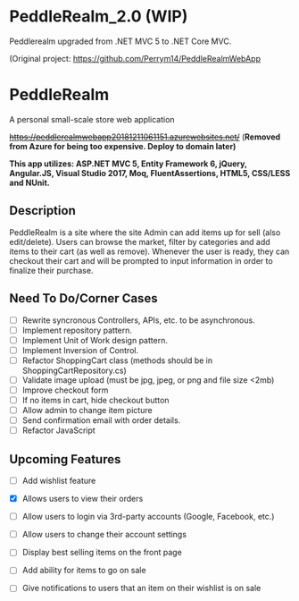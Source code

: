 # PeddleRealm_2.0 (WIP)
Peddlerealm upgraded from .NET MVC 5 to .NET Core MVC.

(Original project: https://github.com/Perrym14/PeddleRealmWebApp

# PeddleRealm
A personal small-scale store web application

~~https://peddlerealmwebapp20181211061151.azurewebsites.net/~~ (**Removed from Azure for being too expensive. Deploy to domain later)**

**This app utilizes: ASP.NET MVC 5, Entity Framework 6, jQuery, Angular.JS, Visual Studio 2017, Moq, FluentAssertions, HTML5, CSS/LESS and NUnit.**

## Description
PeddleRealm is a site where the site Admin can add items up for sell (also edit/delete). Users can browse the market, filter by categories and add items to their cart (as well as remove). Whenever the user is ready, they can checkout their cart and will be prompted to input information in order to finalize their purchase. 

## Need To Do/Corner Cases
- [ ] Rewrite syncronous Controllers, APIs, etc. to be asynchronous.
- [ ] Implement repository pattern.
- [ ] Implement Unit of Work design pattern.
- [ ] Implement Inversion of Control.
- [ ] Refactor ShoppingCart class (methods should be in ShoppingCartRepository.cs)
- [ ] Validate image upload (must be jpg, jpeg, or png and file size <2mb)
- [ ] Improve checkout form
- [ ] If no items in cart, hide checkout button
- [ ] Allow admin to change item picture
- [ ] Send confirmation email with order details.
- [ ] Refactor JavaScript
  
## Upcoming Features
- [ ] Add wishlist feature
- [x] Allows users to view their orders
- [ ] Allow users to login via 3rd-party accounts (Google, Facebook, etc.)
- [ ] Allow users to change their account settings
- [ ] Display best selling items on the front page
- [ ] Add ability for items to go on sale
- [ ] Give notifications to users that an item on their wishlist is on sale

